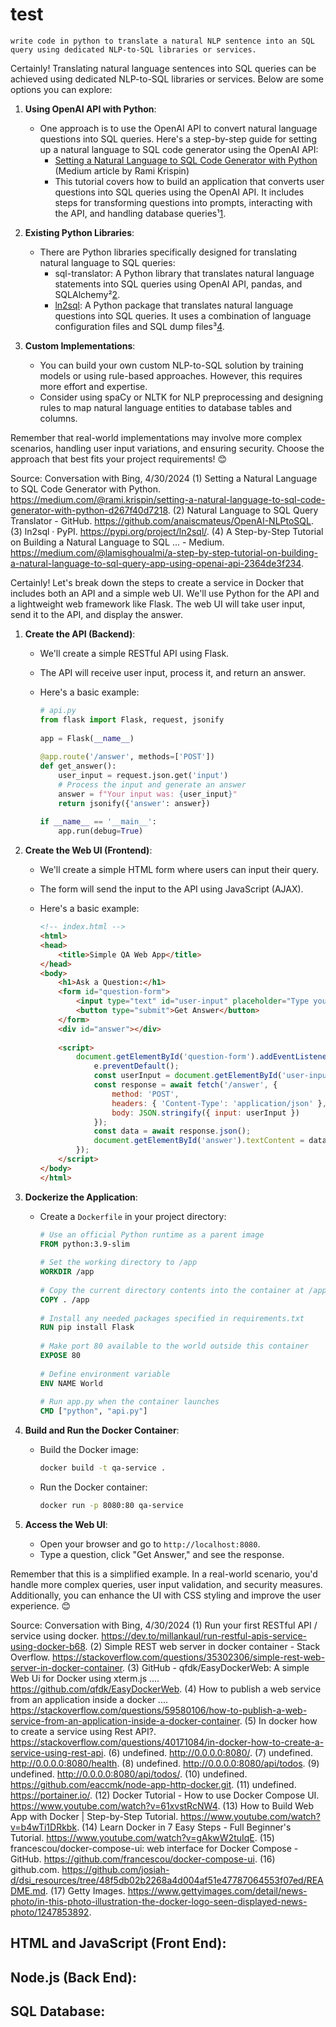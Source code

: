 # test

```
write code in python to translate a natural NLP sentence into an SQL query using dedicated NLP-to-SQL libraries or services.
```

[1]: https://medium.com/@rami.krispin/setting-a-natural-language-to-sql-code-generator-with-python-d267f40d7218 ""
[2]: https://github.com/anaiscmateus/OpenAI-NLPtoSQL ""
[3]: https://medium.com/@lamisghoualmi/a-step-by-step-tutorial-on-building-a-natural-language-to-sql-query-app-using-openai-api-2364de3f234 ""
[4]: https://pypi.org/project/ln2sql/ ""

Certainly! Translating natural language sentences into SQL queries can be achieved using dedicated NLP-to-SQL libraries or services. Below are some options you can explore:

1. **Using OpenAI API with Python**:
    - One approach is to use the OpenAI API to convert natural language questions into SQL queries. Here's a step-by-step guide for setting up a natural language to SQL code generator using the OpenAI API:
        - [Setting a Natural Language to SQL Code Generator with Python](https://medium.com/@rami.krispin/setting-a-natural-language-to-sql-code-generator-with-python-d267f40d7218) (Medium article by Rami Krispin)
        - This tutorial covers how to build an application that converts user questions into SQL queries using the OpenAI API. It includes steps for transforming questions into prompts, interacting with the API, and handling database queries¹[1][1].

2. **Existing Python Libraries**:
    - There are Python libraries specifically designed for translating natural language to SQL queries:
        - sql-translator: A Python library that translates natural language statements into SQL queries using OpenAI API, pandas, and SQLAlchemy²[2][2].
        - [ln2sql](https://pypi.org/project/ln2sql/): A Python package that translates natural language questions into SQL queries. It uses a combination of language configuration files and SQL dump files³[4][4].

3. **Custom Implementations**:
    - You can build your own custom NLP-to-SQL solution by training models or using rule-based approaches. However, this requires more effort and expertise.
    - Consider using spaCy or NLTK for NLP preprocessing and designing rules to map natural language entities to database tables and columns.

Remember that real-world implementations may involve more complex scenarios, handling user input variations, and ensuring security. Choose the approach that best fits your project requirements! 😊

Source: Conversation with Bing, 4/30/2024
(1) Setting a Natural Language to SQL Code Generator with Python. https://medium.com/@rami.krispin/setting-a-natural-language-to-sql-code-generator-with-python-d267f40d7218.
(2) Natural Language to SQL Query Translator - GitHub. https://github.com/anaiscmateus/OpenAI-NLPtoSQL.
(3) ln2sql · PyPI. https://pypi.org/project/ln2sql/.
(4) A Step-by-Step Tutorial on Building a Natural Language to SQL ... - Medium. https://medium.com/@lamisghoualmi/a-step-by-step-tutorial-on-building-a-natural-language-to-sql-query-app-using-openai-api-2364de3f234.


[1]: https://dev.to/millankaul/run-restful-apis-service-using-docker-b68 ""
[2]: https://stackoverflow.com/questions/35302306/simple-rest-web-server-in-docker-container ""
[3]: https://github.com/qfdk/EasyDockerWeb ""
[4]: https://stackoverflow.com/questions/59580106/how-to-publish-a-web-service-from-an-application-inside-a-docker-container ""
[5]: https://stackoverflow.com/questions/40171084/in-docker-how-to-create-a-service-using-rest-api ""
[6]: http://0.0.0.0:8080/ ""
[7]: http://0.0.0.0:8080/health ""
[8]: http://0.0.0.0:8080/api/todos ""
[9]: http://0.0.0.0:8080/api/todos/ ""
[10]: https://github.com/eaccmk/node-app-http-docker.git ""
[11]: https://portainer.io/ ""
[12]: https://www.youtube.com/watch?v=61xvstRcNW4 ""
[13]: https://www.youtube.com/watch?v=b4wTi1DRkbk ""
[14]: https://www.youtube.com/watch?v=gAkwW2tuIqE ""
[15]: https://github.com/francescou/docker-compose-ui ""

Certainly! Let's break down the steps to create a service in Docker that includes both an API and a simple web UI. We'll use Python for the API and a lightweight web framework like Flask. The web UI will take user input, send it to the API, and display the answer.

1. **Create the API (Backend)**:
    - We'll create a simple RESTful API using Flask.
    - The API will receive user input, process it, and return an answer.
    - Here's a basic example:

      ```python
      # api.py
      from flask import Flask, request, jsonify
 
      app = Flask(__name__)
 
      @app.route('/answer', methods=['POST'])
      def get_answer():
          user_input = request.json.get('input')
          # Process the input and generate an answer
          answer = f"Your input was: {user_input}"
          return jsonify({'answer': answer})
 
      if __name__ == '__main__':
          app.run(debug=True)
      ```

2. **Create the Web UI (Frontend)**:
    - We'll create a simple HTML form where users can input their query.
    - The form will send the input to the API using JavaScript (AJAX).
    - Here's a basic example:

      ```html
      <!-- index.html -->
      <html>
      <head>
          <title>Simple QA Web App</title>
      </head>
      <body>
          <h1>Ask a Question:</h1>
          <form id="question-form">
              <input type="text" id="user-input" placeholder="Type your question...">
              <button type="submit">Get Answer</button>
          </form>
          <div id="answer"></div>
 
          <script>
              document.getElementById('question-form').addEventListener('submit', async (e) => {
                  e.preventDefault();
                  const userInput = document.getElementById('user-input').value;
                  const response = await fetch('/answer', {
                      method: 'POST',
                      headers: { 'Content-Type': 'application/json' },
                      body: JSON.stringify({ input: userInput })
                  });
                  const data = await response.json();
                  document.getElementById('answer').textContent = data.answer;
              });
          </script>
      </body>
      </html>
      ```

3. **Dockerize the Application**:
    - Create a `Dockerfile` in your project directory:

      ```Dockerfile
      # Use an official Python runtime as a parent image
      FROM python:3.9-slim
 
      # Set the working directory to /app
      WORKDIR /app
 
      # Copy the current directory contents into the container at /app
      COPY . /app
 
      # Install any needed packages specified in requirements.txt
      RUN pip install Flask
 
      # Make port 80 available to the world outside this container
      EXPOSE 80
 
      # Define environment variable
      ENV NAME World
 
      # Run app.py when the container launches
      CMD ["python", "api.py"]
      ```

4. **Build and Run the Docker Container**:
    - Build the Docker image:

      ```bash
      docker build -t qa-service .
      ```

    - Run the Docker container:

      ```bash
      docker run -p 8080:80 qa-service
      ```

5. **Access the Web UI**:
    - Open your browser and go to `http://localhost:8080`.
    - Type a question, click "Get Answer," and see the response.

Remember that this is a simplified example. In a real-world scenario, you'd handle more complex queries, user input validation, and security measures. Additionally, you can enhance the UI with CSS styling and improve the user experience. 😊

Source: Conversation with Bing, 4/30/2024
(1) Run your first RESTful API / service using docker. https://dev.to/millankaul/run-restful-apis-service-using-docker-b68.
(2) Simple REST web server in docker container - Stack Overflow. https://stackoverflow.com/questions/35302306/simple-rest-web-server-in-docker-container.
(3) GitHub - qfdk/EasyDockerWeb: A simple Web Ui for Docker using xterm.js .... https://github.com/qfdk/EasyDockerWeb.
(4) How to publish a web service from an application inside a docker .... https://stackoverflow.com/questions/59580106/how-to-publish-a-web-service-from-an-application-inside-a-docker-container.
(5) In docker how to create a service using Rest API?. https://stackoverflow.com/questions/40171084/in-docker-how-to-create-a-service-using-rest-api.
(6) undefined. http://0.0.0.0:8080/.
(7) undefined. http://0.0.0.0:8080/health.
(8) undefined. http://0.0.0.0:8080/api/todos.
(9) undefined. http://0.0.0.0:8080/api/todos/.
(10) undefined. https://github.com/eaccmk/node-app-http-docker.git.
(11) undefined. https://portainer.io/.
(12) Docker Tutorial - How to use Docker Compose UI. https://www.youtube.com/watch?v=61xvstRcNW4.
(13) How to Build Web App with Docker | Step-by-Step Tutorial. https://www.youtube.com/watch?v=b4wTi1DRkbk.
(14) Learn Docker in 7 Easy Steps - Full Beginner's Tutorial. https://www.youtube.com/watch?v=gAkwW2tuIqE.
(15) francescou/docker-compose-ui: web interface for Docker Compose - GitHub. https://github.com/francescou/docker-compose-ui.
(16) github.com. https://github.com/josiah-d/dsi_resources/tree/48f5db02b2268a4d004af51e47787064553f07ed/README.md.
(17) Getty Images. https://www.gettyimages.com/detail/news-photo/in-this-photo-illustration-the-docker-logo-seen-displayed-news-photo/1247853892.






## HTML and JavaScript (Front End):


## Node.js (Back End):



## SQL Database: